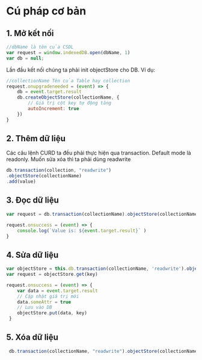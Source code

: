 # Cú pháp cơ bản

## 1. Mở kết nối

```js
//dbName là tên của CSDL
var request = window.indexedDB.open(dbName, 1)
var db = null;
```

Lần đầu kết nối chúng ta phải init objectStore cho DB. Ví dụ:

```js
//collectionName Tên của Table hay collection
request.onupgradeneeded = (event) => {
    db = event.target.result
    db.createObjectStore(collectionName, {
        // Giá trị cột key tự động tăng
        autoIncrement: true
    })
}
```

## 2. Thêm dữ liệu

Các câu lệnh CURD ta đều phải thực hiện qua transaction. Default mode là readonly. Muốn sửa xóa thì ta phải dùng readwrite

```js
db.transaction(collection, "readwrite")
.objectStore(collectionName)
.add(value)
```

## 3. Đọc dữ liệu

```js
var request = db.transaction(collectionName).objectStore(collectionName).get(key)

request.onsuccess = (event) => {
    console.log(`Value is: ${event.target.result}` )
}
```

## 4. Sửa dữ liệu

```js
var objectStore = this.db.transaction(collectionName, 'readwrite').objectStore(collectionName)
var request = objectStore.get(key)

request.onsuccess = (event) => {
    var data = event.target.result
    // Cập nhật giá trị mới
    data.someAttr = true
    // Lưu vào DB
    objectStore.put(data, key)
 }
```

## 5. Xóa dữ liệu

```js
 db.transaction(collectionName, "readwrite").objectStore(collectionName).delete(key)
```